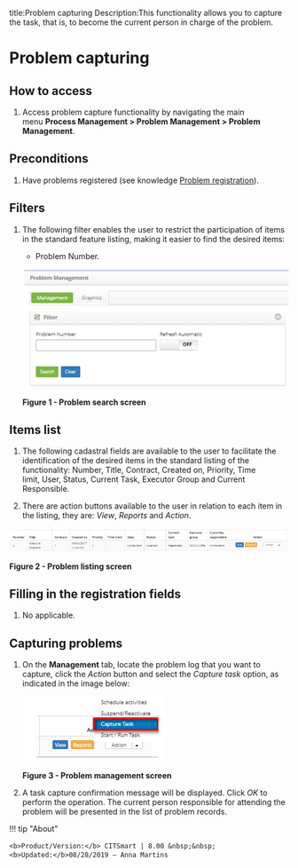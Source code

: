 title:Problem capturing
Description:This functionality allows you to capture the task, that is, to become the current person in charge of the problem.

# Problem capturing

How to access
-------------

1.  Access problem capture functionality by navigating the main menu **Process
    Management > Problem Management > Problem Management**.

Preconditions
-------------

1.  Have problems registered (see knowledge [Problem registration][1]).

Filters
-------

1.  The following filter enables the user to restrict the participation of items
    in the standard feature listing, making it easier to find the desired items:

    - Problem Number.

    ![figure](images/capture-1.png)

    **Figure 1 - Problem search screen**

Items list
----------

1.  The following cadastral fields are available to the user to facilitate the
    identification of the desired items in the standard listing of the
    functionality: Number, Title, Contract, Created on, Priority, Time
    limit, User, Status, Current Task, Executor Group and Current
    Responsible.

2.  There are action buttons available to the user in relation to each item in
    the listing, they are: *View*, *Reports* and *Action*.

![figure](images/capture-2.png)

**Figure 2 - Problem listing screen**

Filling in the registration fields
----------------------------------

1.  No applicable.

Capturing problems
------------------

1.  On the **Management** tab, locate the problem log that you want to capture,
    click the *Action* button and select the *Capture task* option, as indicated
    in the image below:

    ![figure](images/capture-3.png)
   
    **Figure 3 - Problem management screen**

2.  A task capture confirmation message will be displayed. Click *OK* to perform
    the operation. The current person responsible for attending the problem will
    be presented in the list of problem records.


[1]:/en-us/citsmart-platform-7/processes/problem/register-problem.html

!!! tip "About"

    <b>Product/Version:</b> CITSmart | 8.00 &nbsp;&nbsp;
    <b>Updated:</b>08/28/2019 – Anna Martins
